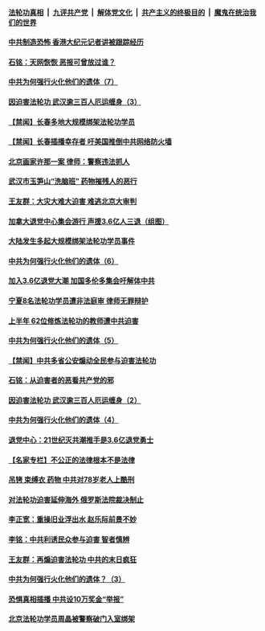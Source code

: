 

####  [法轮功真相](../../../../basic/blob/master/README.md?t=08132302) &nbsp;|&nbsp; [九评共产党](../../../../9ping.md/blob/master/README.md?t=08132302) &nbsp;|&nbsp; [解体党文化](../../../../jtdwh.md/blob/master/README.md?t=08132302)  &nbsp;|&nbsp; [共产主义的终极目的](../../../../gczydzjmd.md/blob/master/README.md?t=08132302) &nbsp;|&nbsp; [魔鬼在统治我们的世界](../../../../mgztzwmdsj.md/blob/master/README.md?t=08132302) 

#### [中共制造恐怖 香港大纪元记者讲被跟踪经历](../pages/prog424/a102917234.md?t=08132302) 

#### [石铭：天网恢恢 恶报可曾放过谁？](../pages/prog424/a102917236.md?t=08132302) 

#### [中共为何强行火化他们的遗体（7）](../pages/prog424/a102917079.md?t=08132302) 

#### [因迫害法轮功 武汉逾三百人厄运缠身（3）](../pages/prog424/a102917063.md?t=08132302) 

#### [【禁闻】长春多地大规模绑架法轮功学员](../pages/prog424/a102916670.md?t=08132302) 

#### [【禁闻】长春插播幸存者 吁美国推倒中共网络防火墙](../pages/prog424/a102915862.md?t=08132302) 

#### [北京画家许那一案 律师：警察违法抓人](../pages/prog424/a102915762.md?t=08132302) 

#### [武汉市玉笋山“洗脑班” 药物摧残人的恶行](../pages/prog424/a102915754.md?t=08132302) 

#### [王友群：大灾大难大迫害 难逃北京大审判](../pages/prog424/a102915507.md?t=08132302) 

#### [加拿大退党中心集会游行 声援3.6亿人三退（组图）](../pages/prog424/a102914724.md?t=08132302) 

#### [大陆发生多起大规模绑架法轮功学员事件](../pages/prog424/a102914664.md?t=08132302) 

#### [中共为何强行火化他们的遗体（6）](../pages/prog424/a102914596.md?t=08132302) 

#### [加入3.6亿退党大潮 加国多伦多集会吁解体中共](../pages/prog424/a102914337.md?t=08132302) 

#### [宁夏8名法轮功学员遭非法庭审 律师无罪辩护](../pages/prog424/a102913564.md?t=08132302) 

#### [上半年 62位修炼法轮功的教师遭中共迫害](../pages/prog424/a102913497.md?t=08132302) 

#### [中共为何强行火化他们的遗体（5）](../pages/prog424/a102912708.md?t=08132302) 

#### [【禁闻】中共多省公安煽动全民参与迫害法轮功](../pages/prog424/a102912424.md?t=08132302) 

#### [石铭：从迫害者的恶看共产党的邪](../pages/prog424/a102912001.md?t=08132302) 

#### [因迫害法轮功 武汉逾三百人厄运缠身（2）](../pages/prog424/a102911937.md?t=08132302) 

#### [中共为何强行火化他们的遗体（4）](../pages/prog424/a102911923.md?t=08132302) 

#### [退党中心：21世纪灭共潮推手是3.6亿退党勇士](../pages/prog424/a102911907.md?t=08132302) 

#### [【名家专栏】不公正的法律根本不是法律](../pages/prog424/a102911745.md?t=08132302) 

#### [吊铐 束缚衣 药物 中共对78岁老人上酷刑](../pages/prog424/a102911718.md?t=08132302) 

#### [对法轮功迫害延伸海外 俄罗斯法院裁决制止](../pages/prog424/a102911639.md?t=08132302) 

#### [李正宽：重操旧业浮出水 赵乐际前景不妙](../pages/prog424/a102911177.md?t=08132302) 

#### [李铭：中共利诱民众参与迫害 智者慎辨](../pages/prog424/a102911047.md?t=08132302) 

#### [王友群：再煽迫害法轮功 中共的末日疯狂](../pages/prog424/a102911012.md?t=08132302) 

#### [中共为何强行火化他们的遗体？（3）](../pages/prog424/a102910963.md?t=08132302) 

#### [恐惧真相插播 中共设10万奖金“举报”](../pages/prog424/a102910908.md?t=08132302) 

#### [北京法轮功学员周晶被警察破门入室绑架](../pages/prog424/a102910443.md?t=08132302) 

